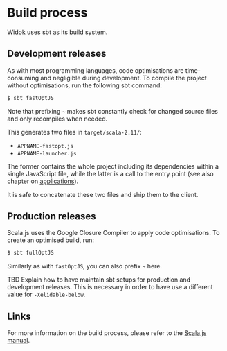 # Build process
Widok uses sbt as its build system.

## Development releases
As with most programming languages, code optimisations are time-consuming and negligible during development. To compile the project without optimisations, run the following sbt command:

```bash
$ sbt fastOptJS
```

Note that prefixing ``~`` makes sbt constantly check for changed source files and only recompiles when needed.

This generates two files in ``target/scala-2.11/``:

- ``APPNAME-fastopt.js``
- ``APPNAME-launcher.js``

The former contains the whole project including its dependencies within a single JavaScript file, while the latter is a call to the entry point (see also chapter on [applications](#entry-point)).

It is safe to concatenate these two files and ship them to the client.

## Production releases
Scala.js uses the Google Closure Compiler to apply code optimisations. To create an optimised build, run:

```bash
$ sbt fullOptJS
```

Similarly as with ``fastOptJS``, you can also prefix ``~`` here.

TBD Explain how to have maintain sbt setups for production and development releases. This is necessary in order to have use a different value for ``-Xelidable-below``.

## Links
For more information on the build process, please refer to the [Scala.js manual](http://www.scala-js.org/doc/sbt/run.html).

